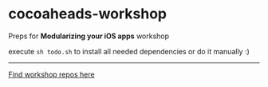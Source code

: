 # cocoaheads-workshop
Preps for **Modularizing your iOS apps** workshop

execute `sh todo.sh` to install all needed dependencies or do it manually :)

---

[Find workshop repos here](https://github.com/cocoaheads-kyiv-14-workshop)
